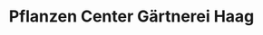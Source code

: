 ---
title: "Pflanzen Center Gärtnerei Haag"
url: /stuttgart/pflanzen-center-gaertnerei-haag/
shop: Garten-Center
---